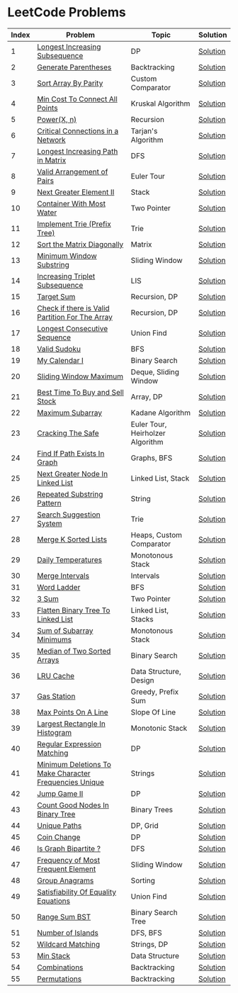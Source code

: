 # LeetCode Problems

|Index|Problem|Topic|Solution|
|------|------|--------|------|
|1|[Longest Increasing Subsequence](https://leetcode.com/problems/longest-increasing-subsequence/)|DP|[Solution](https://github.com/kiranpalsingh1806/awesome-dsa/blob/master/SOLUTIONS.md)|
|2|[Generate Parentheses](https://leetcode.com/problems/generate-parentheses/)|Backtracking|[Solution](https://github.com/kiranpalsingh1806/awesome-dsa/blob/master/SOLUTIONS.md)|
|3|[Sort Array By Parity](https://leetcode.com/problems/sort-array-by-parity/)|Custom Comparator|[Solution](https://github.com/kiranpalsingh1806/awesome-dsa/blob/master/SOLUTIONS.md)|
|4|[Min Cost To Connect All Points](https://leetcode.com/problems/min-cost-to-connect-all-points/)|Kruskal Algorithm|[Solution](https://github.com/kiranpalsingh1806/awesome-dsa/blob/master/SOLUTIONS.md)|
|5|[Power(X, n)](https://leetcode.com/problems/powx-n/)|Recursion|[Solution](https://github.com/kiranpalsingh1806/awesome-dsa/blob/master/SOLUTIONS.md)|
|6|[Critical Connections in a Network](https://leetcode.com/problems/critical-connections-in-a-network/)|Tarjan's Algorithm|[Solution](https://github.com/kiranpalsingh1806/awesome-dsa/blob/master/SOLUTIONS.md)|
|7|[Longest Increasing Path in Matrix](https://leetcode.com/problems/longest-increasing-path-in-a-matrix/)|DFS|[Solution](https://github.com/kiranpalsingh1806/awesome-dsa/blob/master/SOLUTIONS.md)|
|8|[Valid Arrangement of Pairs](https://leetcode.com/problems/valid-arrangement-of-pairs/)|Euler Tour|[Solution](https://github.com/kiranpalsingh1806/awesome-dsa/blob/master/SOLUTIONS.md)|
|9|[Next Greater Element II](https://leetcode.com/problems/next-greater-element-ii/)|Stack|[Solution](https://github.com/kiranpalsingh1806/awesome-dsa/blob/master/SOLUTIONS.md)|
|10|[Container With Most Water](https://leetcode.com/problems/container-with-most-water/)|Two Pointer|[Solution](https://github.com/kiranpalsingh1806/awesome-dsa/blob/master/SOLUTIONS.md)|
|11|[Implement Trie (Prefix Tree)](https://leetcode.com/problems/implement-trie-prefix-tree/)|Trie|[Solution](https://github.com/kiranpalsingh1806/awesome-dsa/blob/master/SOLUTIONS.md)|
|12|[Sort the Matrix Diagonally](https://leetcode.com/problems/sort-the-matrix-diagonally/)|Matrix|[Solution](https://github.com/kiranpalsingh1806/awesome-dsa/blob/master/SOLUTIONS.md)|
|13|[Minimum Window Substring](https://leetcode.com/problems/minimum-window-substring/)|Sliding Window|[Solution](https://github.com/kiranpalsingh1806/awesome-dsa/blob/master/SOLUTIONS.md)|
|14|[Increasing Triplet Subsequence](https://leetcode.com/problems/increasing-triplet-subsequence/)|LIS|[Solution](https://github.com/kiranpalsingh1806/awesome-dsa/blob/master/SOLUTIONS.md)|
|15|[Target Sum](https://leetcode.com/problems/target-sum/)|Recursion, DP|[Solution](https://github.com/kiranpalsingh1806/awesome-dsa/blob/master/SOLUTIONS.md)|
|16|[Check if there is Valid Partition For The Array](https://leetcode.com/problems/check-if-there-is-a-valid-partition-for-the-array/)|Recursion, DP|[Solution](https://github.com/kiranpalsingh1806/awesome-dsa/blob/master/SOLUTIONS.md)|
|17|[Longest Consecutive Sequence](https://leetcode.com/problems/longest-consecutive-sequence/)|Union Find|[Solution](https://github.com/kiranpalsingh1806/awesome-dsa/blob/master/SOLUTIONS.md)|
|18|[Valid Sudoku](https://leetcode.com/problems/valid-sudoku/)|BFS|[Solution](https://github.com/kiranpalsingh1806/awesome-dsa/blob/master/SOLUTIONS.md)|
|19|[My Calendar I](https://leetcode.com/problems/my-calendar-i/)|Binary Search|[Solution](https://github.com/kiranpalsingh1806/awesome-dsa/blob/master/SOLUTIONS.md)|
|20|[Sliding Window Maximum](https://leetcode.com/problems/sliding-window-maximum/)|Deque, Sliding Window|[Solution](https://github.com/kiranpalsingh1806/awesome-dsa/blob/master/SOLUTIONS.md)|
|21|[Best Time To Buy and Sell Stock]()|Array, DP|[Solution](https://github.com/kiranpalsingh1806/awesome-dsa/blob/master/SOLUTIONS.md)|
|22|[Maximum Subarray]()|Kadane Algorithm|[Solution](https://github.com/kiranpalsingh1806/awesome-dsa/blob/master/SOLUTIONS.md)|
|23|[Cracking The Safe]()|Euler Tour, Heirholzer Algorithm|[Solution](https://github.com/kiranpalsingh1806/awesome-dsa/blob/master/SOLUTIONS.md)|
|24|[Find If Path Exists In Graph]()|Graphs, BFS|[Solution](https://github.com/kiranpalsingh1806/awesome-dsa/blob/master/SOLUTIONS.md)|
|25|[Next Greater Node In Linked List]()|Linked List, Stack|[Solution](https://github.com/kiranpalsingh1806/awesome-dsa/blob/master/SOLUTIONS.md)|
|26|[Repeated Substring Pattern]()|String|[Solution](https://github.com/kiranpalsingh1806/awesome-dsa/blob/master/SOLUTIONS.md)|
|27|[Search Suggestion System]()|Trie|[Solution](https://github.com/kiranpalsingh1806/awesome-dsa/blob/master/SOLUTIONS.md)|
|28|[Merge K Sorted Lists]()|Heaps, Custom Comparator|[Solution](https://github.com/kiranpalsingh1806/awesome-dsa/blob/master/SOLUTIONS.md)|
|29|[Daily Temperatures]()|Monotonous Stack|[Solution](https://github.com/kiranpalsingh1806/awesome-dsa/blob/master/SOLUTIONS.md)|
|30|[Merge Intervals]()|Intervals|[Solution](https://github.com/kiranpalsingh1806/awesome-dsa/blob/master/SOLUTIONS.md)|
|31|[Word Ladder]()|BFS|[Solution](https://github.com/kiranpalsingh1806/awesome-dsa/blob/master/SOLUTIONS.md)|
|32|[3 Sum]()|Two Pointer|[Solution](https://github.com/kiranpalsingh1806/awesome-dsa/blob/master/SOLUTIONS.md)|
|33|[Flatten Binary Tree To Linked List]()|Linked List, Stacks|[Solution](https://github.com/kiranpalsingh1806/awesome-dsa/blob/master/SOLUTIONS.md)|
|34|[Sum of Subarray Minimums]()|Monotonous Stack|[Solution](https://github.com/kiranpalsingh1806/awesome-dsa/blob/master/SOLUTIONS.md)|
|35|[Median of Two Sorted Arrays]()|Binary Search|[Solution](https://github.com/kiranpalsingh1806/awesome-dsa/blob/master/SOLUTIONS.md)|
|36|[LRU Cache]()|Data Structure, Design|[Solution](https://github.com/kiranpalsingh1806/awesome-dsa/blob/master/SOLUTIONS.md)|
|37|[Gas Station]()|Greedy, Prefix Sum|[Solution](https://github.com/kiranpalsingh1806/awesome-dsa/blob/master/SOLUTIONS.md)|
|38|[Max Points On A Line]()|Slope Of Line|[Solution](https://github.com/kiranpalsingh1806/awesome-dsa/blob/master/SOLUTIONS.md)|
|39|[Largest Rectangle In Histogram]()|Monotonic Stack|[Solution](https://github.com/kiranpalsingh1806/awesome-dsa/blob/master/SOLUTIONS.md)|
|40|[Regular Expression Matching]()|DP|[Solution](https://github.com/kiranpalsingh1806/awesome-dsa/blob/master/SOLUTIONS.md)|
|41|[Minimum Deletions To Make Character Frequencies Unique](https://leetcode.com/problems/minimum-deletions-to-make-character-frequencies-unique/)|Strings|[Solution](https://github.com/kiranpalsingh1806/awesome-dsa/blob/master/SOLUTIONS.md)|
|42|[Jump Game II](https://leetcode.com/problems/jump-game-ii/)|DP|[Solution](https://github.com/kiranpalsingh1806/awesome-dsa/blob/master/SOLUTIONS.md)|
|43|[Count Good Nodes In Binary Tree](https://leetcode.com/problems/count-good-nodes-in-binary-tree/)|Binary Trees|[Solution](https://github.com/kiranpalsingh1806/awesome-dsa/blob/master/SOLUTIONS.md)|
|44|[Unique Paths](https://leetcode.com/problems/unique-paths/)|DP, Grid|[Solution](https://github.com/kiranpalsingh1806/awesome-dsa/blob/master/SOLUTIONS.md)|
|45|[Coin Change](https://leetcode.com/problems/coin-change/)|DP|[Solution](https://github.com/kiranpalsingh1806/awesome-dsa/blob/master/SOLUTIONS.md)|
|46|[Is Graph Bipartite ?](https://leetcode.com/problems/is-graph-bipartite/)|DFS|[Solution](https://github.com/kiranpalsingh1806/awesome-dsa/blob/master/SOLUTIONS.md)|
|47|[Frequency of Most Frequent Element](https://leetcode.com/problems/frequency-of-the-most-frequent-element/)|Sliding Window|[Solution](https://github.com/kiranpalsingh1806/awesome-dsa/blob/master/SOLUTIONS.md)|
|48|[Group Anagrams](https://leetcode.com/problems/group-anagrams/)|Sorting|[Solution](https://github.com/kiranpalsingh1806/awesome-dsa/blob/master/SOLUTIONS.md)|
|49|[Satisfiability Of Equality Equations](https://leetcode.com/problems/satisfiability-of-equality-equations/)|Union Find|[Solution](https://github.com/kiranpalsingh1806/awesome-dsa/blob/master/SOLUTIONS.md)|
|50|[Range Sum BST](https://leetcode.com/problems/range-sum-of-bst/)|Binary Search Tree|[Solution](https://github.com/kiranpalsingh1806/awesome-dsa/blob/master/SOLUTIONS.md)|
|51|[Number of Islands]()|DFS, BFS|[Solution](https://github.com/kiranpalsingh1806/awesome-dsa/blob/master/SOLUTIONS.md)|
|52|[Wildcard Matching]()|Strings, DP|[Solution](https://github.com/kiranpalsingh1806/awesome-dsa/blob/master/SOLUTIONS.md)|
|53|[Min Stack]()|Data Structure|[Solution](https://github.com/kiranpalsingh1806/awesome-dsa/blob/master/SOLUTIONS.md)|
|54|[Combinations]()|Backtracking|[Solution](https://github.com/kiranpalsingh1806/awesome-dsa/blob/master/SOLUTIONS.md)|
|55|[Permutations]()|Backtracking|[Solution](https://github.com/kiranpalsingh1806/awesome-dsa/blob/master/SOLUTIONS.md)|